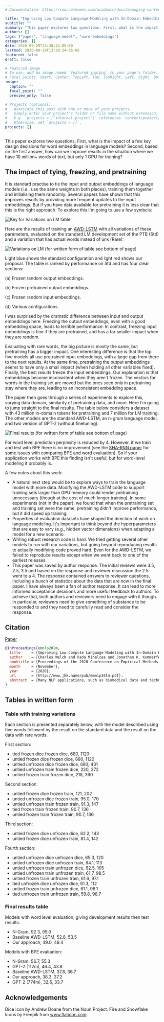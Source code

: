 ```yaml
---
# Documentation: https://sourcethemes.com/academic/docs/managing-content/

title: "Improving Low Compute Language Modeling with In-Domain Embedding Initialisation (Welch, Mihalcea, and Kummerfeld, EMNLP 2020)"
subtitle: ""
summary: "This paper explores two questions. First, what is the impact of a few key design decisions for word embeddings in language models? Second, based on the first answer, how can we improve results in the situation where we have 50 million+ words of text, but only 1 GPU for training?"
authors: []
tags: ["paper", "language-model", "word-embeddings"]
categories: []
date: 2020-09-29T13:38:24-05:00
lastmod: 2020-09-29T13:38:24-05:00
featured: false
draft: false

# Featured image
# To use, add an image named `featured.jpg/png` to your page's folder.
# Focal points: Smart, Center, TopLeft, Top, TopRight, Left, Right, BottomLeft, Bottom, BottomRight.
image:
  caption: ""
  focal_point: ""
  preview_only: false

# Projects (optional).
#   Associate this post with one or more of your projects.
#   Simply enter your project's folder or file name without extension.
#   E.g. `projects = ["internal-project"]` references `content/project/deep-learning/index.md`.
#   Otherwise, set `projects = []`.
projects: []
---
```


This paper explores two questions.
First, what is the impact of a few key design decisions for word embeddings in language models?
Second, based on the first answer, how can we improve results in the situation where we have 10 million+ words of text, but only 1 GPU for training?

## The impact of tying, freezing, and pretraining

It is standard practise to tie the input and output embeddings of language models (i.e., use the same weights in both places), training them together and initialising them randomly.
Several papers have shown that this improves results by providing more frequent updates to the input embeddings.
But if you have data available for pretraining it is less clear that this is the right approach.
To explore this I'm going to use a few symbols:

![Key for Variations on LM table](/img/post/pretraining-lm-vary-key.jpg)

Here are the results of training an [AWD-LSTM](https://github.com/salesforce/awd-lstm-lm) with all variations of these parameters, evaluated on the standard LM development set of the PTB (Std) and a variation that has actual words instead of unk (Rare):

![Variations on LM (for written form of table see bottom of page)](/img/post/pretraining-lm-vary.jpg)

Light blue shows the standard configuration and light red shows our proposal.
The table is ranked by performance on Std and has four clear sections:

(a) Frozen random output embeddings.

(b) Frozen pretrained output embeddings.

(c) Frozen random input embeddings.

(d) Various configurations.

I was surprised by the dramatic difference between input and output embeddings here.
Freezing the output embeddings, even with a good embedding space, leads to terrible performance.
In contrast, freezing input embeddings is fine if they are pretrained, and has a far smaller impact when they are random.

Evaluating with rare words, the big picture is mostly the same, but pretraining has a bigger impact.
One interesting difference is that the top five models all use pretrained input embeddings, with a large gap from there to the next results.
At the same time, pretraining the output embeddings seems to have only a small impact (when holding all other variables fixed).
Finally, the best results freeze the input embeddings.
Our explanation is that embeddings become inconsistent when they aren't frozen.
The vectors for words in the training set are moved but the ones seen only in pretraining stay where they are, leading to an inconsistent embedding space.

The paper then goes through a series of experiments to explore this, varying data domain, similarity of pretraining data, and more.
Here I'm going to jump straight to the final results.
The table below considers a dataset with 43 million in-domain tokens for pretraining and 7 million for LM training.
The other models are the standard AWD-LSTM, an n-gram language model, and two version of GPT-2 (without finetuning):

![Final results (for written form of table see bottom of page)](/img/post/pretraining-final.jpg)

For word level prediction perplexity is reduced by 4.
However, if we train and test with BPE there is no improvement (see the [SHA-RNN paper](https://arxiv.org/abs/1911.11423) for some issues with comparing BPE and word evaluation).
So if your application works with BPE this finding isn't useful, but for word-level modeling it probably is.

A few notes about this work:

- A natural next step would be to explore ways to train the language model with more data.
Modifying the AWD-LSTM code to support training sets larger than GPU memory could render pretraining unnecessary (though at the cost of much longer training).
In some experiments (not in the paper), we found that when the pretraining set and training set were the same, pretraining didn't improve performance, but it did speed up training.
- Properties of evaluation datasets have shaped the direction of work on language modeling.
It's important to think beyond the hyperparameters that are easy to vary (e.g., hidden vector dimensions) when adapting a model for a new scenario.
- Writing robust research code is hard.
We tried getting several other models to run with our variations, but going beyond reproducing results to actually modifying code proved hard.
Even for the AWD-LSTM, we failed to reproduce results except when we went back to one of the earliest releases.
- This paper was saved by author response.
The initial reviews were 3.5, 2.5, 3.5 and based on the response and reviewer discussion the 2.5 went to a 4.
The response contained answers to reviewer questions, including a bunch of statistics about the data that are now in the final paper.
I have always been a fan of author response.
It can lead to more informed acceptance decisions and more useful feedback to authors.
To achieve that, both authors and reviewers need to engage with it though.
In particular, reviewers need to give something of substance to be responded to and they need to carefully read and consider the response.

## Citation

[Paper](http://www.jkk.name/pub/emnlp20lm.pdf)

```bibtex
@InProceedings{emnlp20lm,
  title     = {Improving Low Compute Language Modeling with In-Domain Embedding Initialisation},
  author    = {Charles Welch and Rada Mihalcea and Jonathan K. Kummerfeld},
  booktitle = {Proceedings of the 2020 Conference on Empirical Methods in Natural Language Processing},
  month     = {November},
  year      = {2020},
  url       = {http://www.jkk.name/pub/emnlp20lm.pdf},
  abstract  = {Many NLP applications, such as biomedical data and technical support, have 10-100 million tokens of in-domain data and limited computational resources for learning from it. How should we train a language model in this scenario? Most language modeling research considers either a small dataset with a closed vocabulary (like the standard 1 million token Penn Treebank), or the whole web with byte-pair encoding. We show that for our target setting in English, initialising and freezing input embeddings using in-domain data can improve language model performance by providing a useful representation of rare words, and this pattern holds across several different domains. In the process, we show that the standard convention of tying input and output embeddings does not improve perplexity when initializing with embeddings trained on in-domain data.},
}
```

## Tables in written form

### Table with training variations

Each section is presented separately below, with the model described using five words followed by the result on the standard data and the result on the data with rare words.

First section:
- tied   frozen   dice  frozen   dice, 680, 1120 
- untied frozen   dice  frozen   dice, 680, 1120 
- untied unfrozen dice  frozen   dice, 680, 431 
- untied unfrozen train frozen   dice, 220, 372 
- untied frozen   train frozen   dice, 218, 360 

Second section:
- untied frozen   dice  frozen   train, 121, 202 
- untied unfrozen dice  frozen   train, 95.0, 170 
- untied unfrozen train frozen   train, 91.3, 147 
- tied   frozen   train frozen   train, 90.7, 136 
- untied frozen   train frozen   train, 90.7, 136 

Third section:
- untied frozen   dice  unfrozen dice, 82.2, 143 
- untied frozen   dice  unfrozen train, 81.4, 142 

Fourth section:
- untied unfrozen dice  unfrozen dice, 65.3, 120 
- untied unfrozen dice  unfrozen train, 64.1, 113 
- untied unfrozen train unfrozen dice, 62.5, 105 
- untied unfrozen train unfrozen train, 61.7, 98.5 
- untied frozen   train unfrozen train, 61.6, 97.1 
- tied   unfrozen dice  unfrozen dice, 61.3, 112  
- untied frozen   train unfrozen dice, 61.1, 98.1 
- tied   unfrozen train unfrozen train, 59.8, 98.7 

### Final results table

Models with word level evaluation, giving development results then test results:
- N-Gram, 92.3, 95.0
- Baseline AWD-LSTM, 52.8, 53.5
- Our approach, 49.0, 49.4

Models with BPE evaluation:
- N-Gram, 56.7, 55.3
- GPT-2 (112m), 46.4, 43.8
- Baseline AWD-LSTM, 37.8, 36.7
- Our approach, 38.3, 37.2
- GPT-2 (774m), 32.5, 33.7

## Acknowledgements

Dice Icon by Andrew Doane from the Noun Project.
Fire and Snowflake Icons by Freepik from www.flaticon.com.
